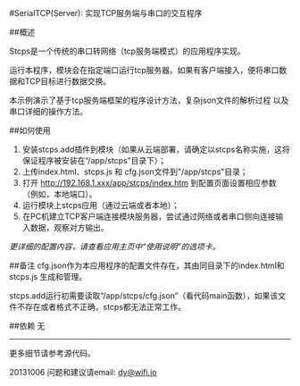 ﻿#SerialTCP(Server): 实现TCP服务端与串口的交互程序


##概述

Stcps是一个传统的串口转网络（tcp服务端模式）的应用程序实现。

运行本程序，模块会在指定端口运行tcp服务器。如果有客户端接入，便将串口数据和TCP目标进行数据交换。

本示例演示了基于tcp服务端框架的程序设计方法，复杂json文件的解析过程 以及 串口详细的操作方法。

##如何使用

1. 安装stcps.add插件到模块（如果从云端部署，请确定以stcps名称实施，这将保证程序被安装在“/app/stcps”目录下）；
2. 上传index.html、stcps.js 和 cfg.json文件到"/app/stcps"目录；
3. 打开 http://192.168.1.xxx/app/stcps/index.htm 到配置页面设置相应参数（例如，本地端口）。
4. 运行模块上stcps应用（通过云端或者本地）；
5. 在PC机建立TCP客户端连接模块服务器，尝试通过网络或者串口侧向连接输入数据，观察对方输出。

*更详细的配置内容，请查看应用主页中“使用说明”的选项卡。*

##备注
cfg.json作为本应用程序的配置文件存在，其由同目录下的index.html和stcps.js 生成和管理。

stcps.add运行初需要读取“/app/stcps/cfg.json”（看代码main函数），如果该文件不存在或者格式不正确，stcps都无法正常工作。


##依赖
无


****
更多细节请参考源代码。

20131006
问题和建议请email: dy@wifi.io 


